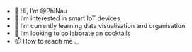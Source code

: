 - 👋 Hi, I’m @PhiNau
- 👀 I’m interested in smart IoT devices
- 🌱 I’m currently learning data visualisation and organisation
- 💞️ I’m looking to collaborate on cocktails
- 📫 How to reach me ...

<!---
PhiNau/PhiNau is a ✨ special ✨ repository because its `README.md` (this file) appears on your GitHub profile.
You can click the Preview link to take a look at your changes.
--->
